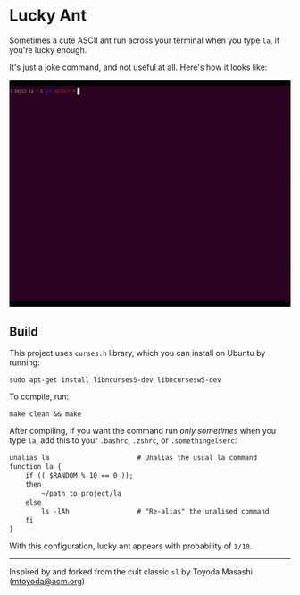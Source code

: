 # Lucky Ant

Sometimes a cute ASCII ant run across your terminal when you type `la`, if you're lucky enough.

It's just a joke command, and not useful at all. Here's how it looks like:

<p align="center">
  <img width="720" height="405.6" src="demo.gif"  />
</p>

## Build
This project uses `curses.h` library, which you can install on Ubuntu by running:
```
sudo apt-get install libncurses5-dev libncursesw5-dev
```
To compile, run:
```
make clean && make
```


After compiling, if you want the command run _only sometimes_ when you type `la`,
add this to your `.bashrc`, `.zshrc`, or `.somethingelserc`:
```
unalias la                      # Unalias the usual la command
function la {
    if (( $RANDOM % 10 == 0 ));
    then
        ~/path_to_project/la
    else
        ls -lAh                 # "Re-alias" the unalised command
    fi
}
```
With this configuration, lucky ant appears with probability of `1/10`.

****************************************************************

Inspired by and forked from the cult classic `sl` by Toyoda Masashi (mtoyoda@acm.org)
